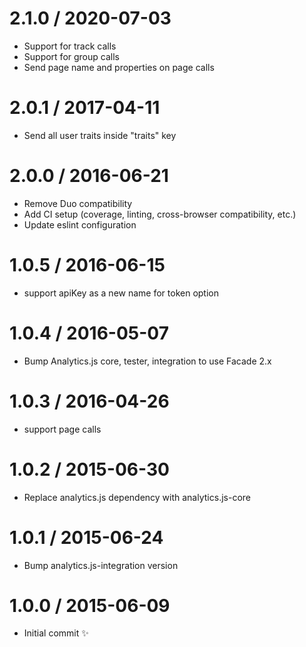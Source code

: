 2.1.0 / 2020-07-03
==================

  * Support for track calls
  * Support for group calls
  * Send page name and properties on page calls

2.0.1 / 2017-04-11
==================

  * Send all user traits inside "traits" key

2.0.0 / 2016-06-21
==================

  * Remove Duo compatibility
  * Add CI setup (coverage, linting, cross-browser compatibility, etc.)
  * Update eslint configuration

1.0.5 / 2016-06-15
==================

  * support apiKey as a new name for token option

1.0.4 / 2016-05-07
==================

  * Bump Analytics.js core, tester, integration to use Facade 2.x

1.0.3 / 2016-04-26
==================

  * support page calls

1.0.2 / 2015-06-30
==================

  * Replace analytics.js dependency with analytics.js-core

1.0.1 / 2015-06-24
==================

  * Bump analytics.js-integration version

1.0.0 / 2015-06-09
==================

  * Initial commit :sparkles:
